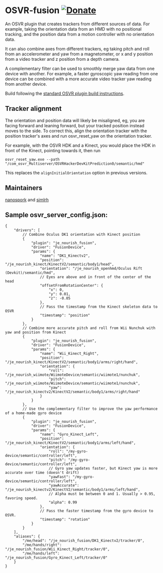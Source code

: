 # OSVR-fusion [![Donate](https://nourish.je/assets/images/donate.svg)](http://ko-fi.com/A250KJT)

An OSVR plugin that creates trackers from different sources of data. For example, taking the orientation data from an HMD with no positional tracking, and the position data from a motion controller with no orientation data.

It can also combine axes from different trackers, eg taking pitch and roll from an accelerometer and yaw from a magnetometer, or x and y position from a video tracker and z position from a depth camera.

A complementary filter can be used to smoothly merge yaw data from one device with another. For example, a faster gyroscopic yaw reading from one device can be combined with a more accurate video tracker yaw reading from another device.

Build following the [standard OSVR plugin build instructions](http://resource.osvr.com/docs/OSVR-Core/TopicWritingDevicePlugin.html).

## Tracker alignment

The orientation and position data will likely be misaligned, eg, you are facing forward and leaning forward, but your tracked position instead moves to the side. To correct this, align the orientation tracker with the position tracker's axes and run osvr_reset_yaw on the orientation tracker.

For example, with the OSVR HDK and a Kinect, you would place the HDK in front of the Kinect, pointing towards it, then run

    osvr_reset_yaw.exe --path "/com_osvr_Multiserver/OSVRHackerDevKitPrediction0/semantic/hmd"

This replaces the `alignInitialOrientation` option in previous versions.

## Maintainers

[nanospork](https://github.com/nanospork) and [simlrh](https://github.com/simlrh)
	
## Sample osvr_server_config.json:

    {
    	"drivers": [
			// Combine Oculus DK1 orientation with Kinect position
			{
    			"plugin": "je_nourish_fusion",
    			"driver": "FusionDevice",
    			"params": {
    				"name": "DK1_Kinectv2",
    				"position": "/je_nourish_kinect/KinectV2/semantic/body1/head",
    				"orientation": "/je_nourish_openhmd/Oculus Rift (Devkit)/semantic/hmd",
					// Eyes are above and in front of the center of the head
    				"offsetFromRotationCenter": {
    					"x": 0,
    					"y": 0.01,
    					"z": -0.05
    				},
					// Pass the timestamp from the Kinect skeleton data to OSVR
					"timestamp": "position"
    			}
    		},
			// Combine more accurate pitch and roll from Wii Nunchuk with yaw and position from Kinect
    		{
    			"plugin": "je_nourish_fusion",
    			"driver": "FusionDevice",
    			"params": {
    				"name": "Wii_Kinect_Right",
    				"position": "/je_nourish_kinect/KinectV2/semantic/body1/arms/right/hand",
    				"orientation": {
    					"roll": "/je_nourish_wiimote/WiimoteDevice/semantic/wiimote1/nunchuk",
    					"pitch": "/je_nourish_wiimote/WiimoteDevice/semantic/wiimote1/nunchuk",
    					"yaw": "/je_nourish_kinectv2/KinectV2/semantic/body1/arms/right/hand"
    				}
    			}
    		},
			// Use the complementary filter to improve the yaw performance of a home-made gyro device
    		{
    			"plugin": "je_nourish_fusion",
    			"driver": "FusionDevice",
    			"params": {
    				"name": "Gyro_Kinect_Left",
    				"position": "/je_nourish_kinect/KinectV2/semantic/body1/arms/left/hand",
    				"orientation": {
    					"roll": "/my-gyro-device/semantic/controller/left",
    					"pitch": "/my-gyro-device/semantic/controller/left",
    					// Gyro yaw updates faster, but Kinect yaw is more accurate over time (doesn't drift)
						"yawFast": "/my-gyro-device/semantic/controller/left",
						"yawAccurate": "/je_nourish_kinectv2/KinectV2/semantic/body1/arms/left/hand",
						// Alpha must be between 0 and 1. Usually > 0.95, favoring speed.
						"alpha": 0.99
    				},
					// Pass the faster timestamp from the gyro device to OSVR.
					"timestamp": "rotation"
    			}
    		}
		],
    	"aliases": {
    		"/me/head": "/je_nourish_fusion/DK1_Kinectv2/tracker/0",
    		"/me/hands/right": "/je_nourish_fusion/Wii_Kinect_Right/tracker/0",
			"/me/hands/left": "/je_nourish_fusion/Gyro_Kinect_Left/tracker/0"
    	}
    }